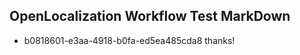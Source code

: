 ## OpenLocalization Workflow Test MarkDown
* b0818601-e3aa-4918-b0fa-ed5ea485cda8 thanks!

<!--HONumber=Jul16_HO5-->


